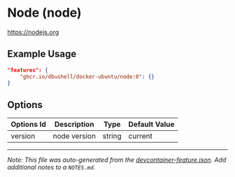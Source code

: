 
# Node (node)

https://nodejs.org

## Example Usage

```json
"features": {
    "ghcr.io/dbushell/docker-ubuntu/node:0": {}
}
```

## Options

| Options Id | Description | Type | Default Value |
|-----|-----|-----|-----|
| version | node version | string | current |



---

_Note: This file was auto-generated from the [devcontainer-feature.json](https://github.com/dbushell/docker-ubuntu/blob/main/devcontainer/features/node/devcontainer-feature.json).  Add additional notes to a `NOTES.md`._
